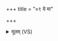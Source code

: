 +++
title = "०९ ये मा"

+++
<details><summary>मूलम् (VS)</summary>

ये मा॑ क्रो॒धय॑न्ति लपि॒ता ह॒स्तिनं॑ म॒शका॑ इव।  
तान॒हं म॑न्ये॒ दुर्हि॑ता॒ञ्जने॒ अल्प॑शयूनिव ॥
</details>